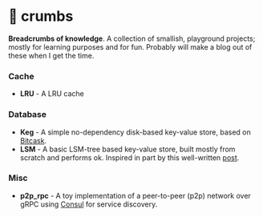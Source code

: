 # 🍞 crumbs

**Breadcrumbs of knowledge**. A collection of smallish, playground projects; mostly for learning purposes and for fun. Probably will make a blog out of these when I get the time.

### Cache
- **LRU** - A LRU cache

### Database
- **Keg** - A simple no-dependency disk-based key-value store, based on [Bitcask](https://github.com/basho/bitcask).
- **LSM** - A basic LSM-tree based key-value store, built mostly from scratch and performs ok. Inspired in part by this well-written [post](https://artem.krylysov.com/blog/2023/04/19/how-rocksdb-works/).

### Misc
- **p2p_rpc** - A toy implementation of a peer-to-peer (p2p) network over gRPC using [Consul](https://github.com/hashicorp/consul) for service discovery.
